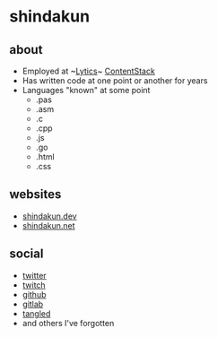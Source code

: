 # shindakun

## about

- Employed at ~[Lytics](https://lytics.com)~ [ContentStack](https://www.contentstack.com/)
- Has written code at one point or another for years
- Languages "known" at some point
  - .pas
  - .asm
  - .c
  - .cpp
  - .js
  - .go
  - .html
  - .css

## websites

- <a rel="me" href="https://shindakun.dev">shindakun.dev</a>
- [shindakun.net](https://shindakun.net)

## social

- [twitter](https://twitter.com/shindakun)
- [twitch](https://twitch.tv.shindakun)
- [github](https://github.com/shindakun)
- [gitlab](https://gitlab.com/shindakun)
- [tangled](https://tangled.org/did:plc:7vckjdgokbtlyd4mh7tgn426)
- and others I've forgotten
